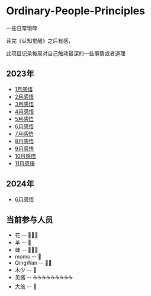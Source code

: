 # Ordinary-People-Principles
一些日常琐碎

读完《认知觉醒》之后有感，

此项目记录每周对自己触动最深的一些事情或者道理

## 2023年
* [1月感悟](https://github.com/Lamber-maybe/Ordinary-People-Principles/tree/main/2023/2023-01.md)
* [2月感悟](https://github.com/Lamber-maybe/Ordinary-People-Principles/tree/main/2023/2023-02.md)
* [3月感悟](https://github.com/Lamber-maybe/Ordinary-People-Principles/tree/main/2023/2023-03.md)
* [4月感悟](https://github.com/Lamber-maybe/Ordinary-People-Principles/tree/main/2023/2023-04.md)
* [5月感悟](https://github.com/Lamber-maybe/Ordinary-People-Principles/tree/main/2023/2023-05.md)
* [6月感悟](https://github.com/Lamber-maybe/Ordinary-People-Principles/tree/main/2023/2023-06.md)
* [7月感悟](https://github.com/Lamber-maybe/Ordinary-People-Principles/tree/main/2023/2023-07.md)
* [8月感悟](https://github.com/Lamber-maybe/Ordinary-People-Principles/tree/main/2023/2023-08.md)
* [9月感悟](https://github.com/Lamber-maybe/Ordinary-People-Principles/tree/main/2023/2023-09.md)
* [10月感悟](https://github.com/Lamber-maybe/Ordinary-People-Principles/tree/main/2023/2023-10.md)
* [11月感悟](https://github.com/Lamber-maybe/Ordinary-People-Principles/tree/main/2023/2023-11.md)

## 2024年
* [6月感悟](https://github.com/Lamber-maybe/Ordinary-People-Principles/tree/main/2024/2024-06.md)

## 当前参与人员
* 花 -- 🤡🥵🤡
* 羊 -- 🎯
* 蛙 -- 👊👊👊
* momo -- 🖕
* QingWan -- 👩‍🎓
* 木少 -- 🤡
* 见酱 -- ☕☕☕☕☕☕☕☕☕
* 大翁 -- 🍞

